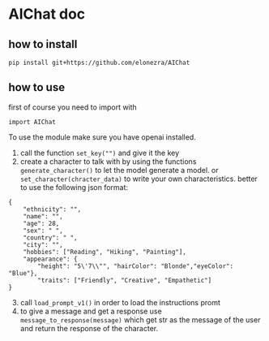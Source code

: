 # AIChat doc

## how to install
```
pip install git+https://github.com/elonezra/AIChat
```
## how to use

first of course you need to import with
```
import AIChat
```

To use the module make sure you have openai installed.

1. call the function ``set_key("")`` and give it the key
2. create a character to talk with by using the functions ``generate_character()``
to let the model generate a model. or ``set_character(chracter_data)`` to write your own characteristics. better to use the following json format:
```
{
    "ethnicity": "",
    "name": "",
    "age": 28,
    "sex": " ",
    "country": " ",
    "city": "",
    "hobbies": ["Reading", "Hiking", "Painting"],
    "appearance": {
        "height": "5\'7\\"", "hairColor": "Blonde","eyeColor": "Blue"},
        "traits": ["Friendly", "Creative", "Empathetic"]
}
```
3. call ``load_prompt_v1()`` in order to load the instructions promt
4. to give a message and get a response use ``message_to_response(message)`` which get str as the message of the user and return the response of the character.

